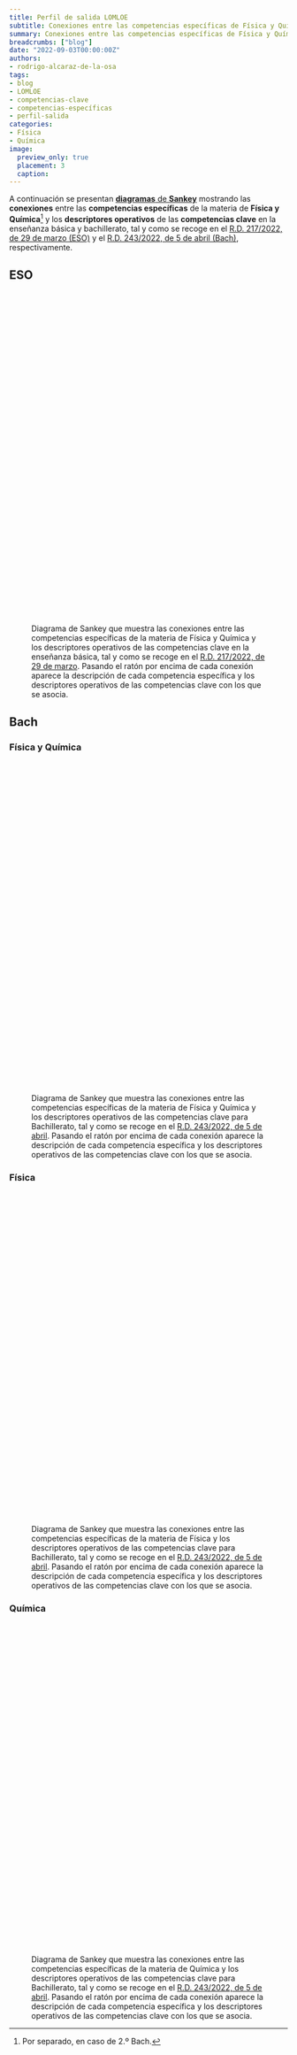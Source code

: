 ```yaml
---
title: Perfil de salida LOMLOE
subtitle: Conexiones entre las competencias específicas de Física y Química y los descriptores del perfil de salida LOMLOE
summary: Conexiones entre las competencias específicas de Física y Química y los descriptores del perfil de salida LOMLOE.
breadcrumbs: ["blog"]
date: "2022-09-03T00:00:00Z"
authors:
- rodrigo-alcaraz-de-la-osa
tags:
- blog
- LOMLOE
- competencias-clave
- competencias-específicas
- perfil-salida
categories:
- Física
- Química
image:
  preview_only: true  
  placement: 3
  caption:
---
```


<script type="text/javascript" src="https://www.gstatic.com/charts/loader.js"></script>

A continuación se presentan [**diagramas** de **Sankey**](https://es.wikipedia.org/wiki/Diagrama_de_Sankey) mostrando las **conexiones** entre las **competencias específicas** de la materia de **Física y Química**[^1] y los **descriptores operativos** de las **competencias clave** en la enseñanza básica y bachillerato, tal y como se recoge en el [R.D. 217/2022, de 29 de marzo (ESO)](https://www.boe.es/eli/es/rd/2022/03/29/217/con) y el [R.D. 243/2022, de 5 de abril (Bach)](https://www.boe.es/eli/es/rd/2022/04/05/243/con), respectivamente.

[^1]: Por separado, en caso de 2.º Bach.

## ESO

<script type="text/javascript">
google.charts.load('current', {'packages':['sankey']});
google.charts.setOnLoadCallback(drawChart);

function drawChart() {
var data = new google.visualization.DataTable();
data.addColumn('string', 'Competencia específica');
data.addColumn('string', 'Competencia clave');
data.addColumn('number', 'Conexiones');
data.addColumn({type:'string', role:'tooltip'});
data.addRows([
[ '1', 'CCL', 1 , '1. Comprender y relacionar los motivos por los que ocurren los principales fenómenos fisicoquímicos del entorno, explicándolos en términos de las leyes y teorías científicas adecuadas, para resolver problemas con el fin de aplicarlas para mejorar la realidad cercana y la calidad de vida humana.<br>CCL1. Se expresa de forma oral, escrita, signada o multimodal con coherencia, corrección y adecuación a los diferentes contextos sociales, y participa en interacciones comunicativas con actitud cooperativa y respetuosa tanto para intercambiar información, crear conocimiento y transmitir opiniones, como para construir vínculos personales.'],
[ '1', 'CP', 0 , null],
[ '1', 'STEM', 3 , '1. Comprender y relacionar los motivos por los que ocurren los principales fenómenos fisicoquímicos del entorno, explicándolos en términos de las leyes y teorías científicas adecuadas, para resolver problemas con el fin de aplicarlas para mejorar la realidad cercana y la calidad de vida humana.<br>STEM1. Utiliza métodos inductivos y deductivos propios del razonamiento matemático en situaciones conocidas, y selecciona y emplea diferentes estrategias para resolver problemas analizando críticamente las soluciones y reformulando el procedimiento, si fuera necesario.<br>STEM2. Utiliza el pensamiento científico para entender y explicar los fenómenos que ocurren a su alrededor, confiando en el conocimiento como motor de desarrollo, planteándose preguntas y comprobando hipótesis mediante la experimentación y la indagación, utilizando herramientas e instrumentos adecuados, apreciando la importancia de la precisión y la veracidad y mostrando una actitud crítica acerca del alcance y las limitaciones de la ciencia.<br>STEM4. Interpreta y transmite los elementos más relevantes de procesos, razonamientos, demostraciones, métodos y resultados científicos, matemáticos y tecnológicos de forma clara y precisa y en diferentes formatos (gráficos, tablas, diagramas, fórmulas, esquemas, símbolos...), aprovechando de forma crítica la cultura digital e incluyendo el lenguaje matemático-formal con ética y responsabilidad, para compartir y construir nuevos conocimientos.'],
[ '1', 'CD', 0 , null],
[ '1', 'CPSAA', 1 , '1. Comprender y relacionar los motivos por los que ocurren los principales fenómenos fisicoquímicos del entorno, explicándolos en términos de las leyes y teorías científicas adecuadas, para resolver problemas con el fin de aplicarlas para mejorar la realidad cercana y la calidad de vida humana.<br>CPSAA4. Realiza autoevaluaciones sobre su proceso de aprendizaje, buscando fuentes fiables para validar, sustentar y contrastar la información y para obtener conclusiones relevantes.'],
[ '1', 'CC', 0 , null],
[ '1', 'CE', 0 , null],
[ '1', 'CCEC', 0 , null],
[ '2', 'CCL', 2 , '2. Expresar las observaciones realizadas por el alumnado en forma de preguntas, formulando hipótesis para explicarlas y demostrando dichas hipótesis a través de la experimentación científica, la indagación y la búsqueda de evidencias, para desarrollar los razonamientos propios del pensamiento científico y mejorar las destrezas en el uso de las metodologías científicas.<br>CCL1. Se expresa de forma oral, escrita, signada o multimodal con coherencia, corrección y adecuación a los diferentes contextos sociales, y participa en interacciones comunicativas con actitud cooperativa y respetuosa tanto para intercambiar información, crear conocimiento y transmitir opiniones, como para construir vínculos personales.<br>CCL3. Localiza, selecciona y contrasta de manera progresivamente autónoma información procedente de diferentes fuentes, evaluando su fiabilidad y pertinencia en función de los objetivos de lectura y evitando los riesgos de manipulación y desinformación, y la integra y transforma en conocimiento para comunicarla adoptando un punto de vista creativo, crítico y personal a la par que respetuoso con la propiedad intelectual.'],
[ '2', 'STEM', 2 , '2. Expresar las observaciones realizadas por el alumnado en forma de preguntas, formulando hipótesis para explicarlas y demostrando dichas hipótesis a través de la experimentación científica, la indagación y la búsqueda de evidencias, para desarrollar los razonamientos propios del pensamiento científico y mejorar las destrezas en el uso de las metodologías científicas.<br>STEM1. Utiliza métodos inductivos y deductivos propios del razonamiento matemático en situaciones conocidas, y selecciona y emplea diferentes estrategias para resolver problemas analizando críticamente las soluciones y reformulando el procedimiento, si fuera necesario.<br>STEM2. Utiliza el pensamiento científico para entender y explicar los fenómenos que ocurren a su alrededor, confiando en el conocimiento como motor de desarrollo, planteándose preguntas y comprobando hipótesis mediante la experimentación y la indagación, utilizando herramientas e instrumentos adecuados, apreciando la importancia de la precisión y la veracidad y mostrando una actitud crítica acerca del alcance y las limitaciones de la ciencia.'],
[ '2', 'CD', 1 , '2. Expresar las observaciones realizadas por el alumnado en forma de preguntas, formulando hipótesis para explicarlas y demostrando dichas hipótesis a través de la experimentación científica, la indagación y la búsqueda de evidencias, para desarrollar los razonamientos propios del pensamiento científico y mejorar las destrezas en el uso de las metodologías científicas.<br>CD1. Realiza búsquedas en internet atendiendo a criterios de validez, calidad, actualidad y fiabilidad, seleccionando los resultados de manera crítica y archivándolos, para recuperarlos, referenciarlos y reutilizarlos, respetando la propiedad intelectual.'],
[ '2', 'CPSAA', 1 , '2. Expresar las observaciones realizadas por el alumnado en forma de preguntas, formulando hipótesis para explicarlas y demostrando dichas hipótesis a través de la experimentación científica, la indagación y la búsqueda de evidencias, para desarrollar los razonamientos propios del pensamiento científico y mejorar las destrezas en el uso de las metodologías científicas.<br>CPSAA4. Realiza autoevaluaciones sobre su proceso de aprendizaje, buscando fuentes fiables para validar, sustentar y contrastar la información y para obtener conclusiones relevantes.'],
[ '2', 'CE', 1 , '2. Expresar las observaciones realizadas por el alumnado en forma de preguntas, formulando hipótesis para explicarlas y demostrando dichas hipótesis a través de la experimentación científica, la indagación y la búsqueda de evidencias, para desarrollar los razonamientos propios del pensamiento científico y mejorar las destrezas en el uso de las metodologías científicas.<br>CE1. Analiza necesidades y oportunidades y afronta retos con sentido crítico, haciendo balance de su sostenibilidad, valorando el impacto que puedan suponer en el entorno, para presentar ideas y soluciones innovadoras, éticas y sostenibles, dirigidas a crear valor en el ámbito personal, social, educativo y profesional.'],
[ '2', 'CCEC', 1 , '2. Expresar las observaciones realizadas por el alumnado en forma de preguntas, formulando hipótesis para explicarlas y demostrando dichas hipótesis a través de la experimentación científica, la indagación y la búsqueda de evidencias, para desarrollar los razonamientos propios del pensamiento científico y mejorar las destrezas en el uso de las metodologías científicas.<br>CCEC3. Expresa ideas, opiniones, sentimientos y emociones por medio de producciones culturales y artísticas, integrando su propio cuerpo y desarrollando la autoestima, la creatividad y el sentido del lugar que ocupa en la sociedad, con una actitud empática, abierta y colaborativa.'],
[ '3', 'STEM', 2 , '3. Manejar con soltura las reglas y normas básicas de la física y la química en lo referente al lenguaje de la IUPAC, al lenguaje matemático, al empleo de unidades de medida correctas, al uso seguro del laboratorio y a la interpretación y producción de datos e información en diferentes formatos y fuentes, para reconocer el carácter universal y transversal del lenguaje científico y la necesidad de una comunicación fiable en investigación y ciencia entre diferentes países y culturas.<br>STEM4. Interpreta y transmite los elementos más relevantes de procesos, razonamientos, demostraciones, métodos y resultados científicos, matemáticos y tecnológicos de forma clara y precisa y en diferentes formatos (gráficos, tablas, diagramas, fórmulas, esquemas, símbolos...), aprovechando de forma crítica la cultura digital e incluyendo el lenguaje matemático-formal con ética y responsabilidad, para compartir y construir nuevos conocimientos.<br>STEM5. Emprende acciones fundamentadas científicamente para promover la salud física, mental y social, y preservar el medio ambiente y los seres vivos; y aplica principios de ética y seguridad en la realización de proyectos para transformar su entorno próximo de forma sostenible, valorando su impacto global y practicando el consumo responsable.'],
[ '3', 'CD', 1 , '3. Manejar con soltura las reglas y normas básicas de la física y la química en lo referente al lenguaje de la IUPAC, al lenguaje matemático, al empleo de unidades de medida correctas, al uso seguro del laboratorio y a la interpretación y producción de datos e información en diferentes formatos y fuentes, para reconocer el carácter universal y transversal del lenguaje científico y la necesidad de una comunicación fiable en investigación y ciencia entre diferentes países y culturas.<br>CD3. Se comunica, participa, colabora e interactúa compartiendo contenidos, datos e información mediante herramientas o plataformas virtuales, y gestiona de manera responsable sus acciones, presencia y visibilidad en la red, para ejercer una ciudadanía digital activa, cívica y reflexiva.'],
[ '3', 'CPSAA', 1 , '3. Manejar con soltura las reglas y normas básicas de la física y la química en lo referente al lenguaje de la IUPAC, al lenguaje matemático, al empleo de unidades de medida correctas, al uso seguro del laboratorio y a la interpretación y producción de datos e información en diferentes formatos y fuentes, para reconocer el carácter universal y transversal del lenguaje científico y la necesidad de una comunicación fiable en investigación y ciencia entre diferentes países y culturas.<br>CPSAA2. Comprende los riesgos para la salud relacionados con factores sociales, consolida estilos de vida saludable a nivel físico y mental, reconoce conductas contrarias a la convivencia y aplica estrategias para abordarlas.'],
[ '3', 'CC', 1 , '3. Manejar con soltura las reglas y normas básicas de la física y la química en lo referente al lenguaje de la IUPAC, al lenguaje matemático, al empleo de unidades de medida correctas, al uso seguro del laboratorio y a la interpretación y producción de datos e información en diferentes formatos y fuentes, para reconocer el carácter universal y transversal del lenguaje científico y la necesidad de una comunicación fiable en investigación y ciencia entre diferentes países y culturas.<br>CC1. Analiza y comprende ideas relativas a la dimensión social y ciudadana de su propia identidad, así como a los hechos culturales, históricos y normativos que la determinan, demostrando respeto por las normas, empatía, equidad y espíritu constructivo en la interacción con los demás en cualquier contexto.'],
[ '3', 'CCEC', 2 , '3. Manejar con soltura las reglas y normas básicas de la física y la química en lo referente al lenguaje de la IUPAC, al lenguaje matemático, al empleo de unidades de medida correctas, al uso seguro del laboratorio y a la interpretación y producción de datos e información en diferentes formatos y fuentes, para reconocer el carácter universal y transversal del lenguaje científico y la necesidad de una comunicación fiable en investigación y ciencia entre diferentes países y culturas.<br>CCEC2. Disfruta, reconoce y analiza con autonomía las especificidades e intencionalidades de las manifestaciones artísticas y culturales más destacadas del patrimonio, distinguiendo los medios y soportes, así como los lenguajes y elementos técnicos que las caracterizan.<br>CCEC4. Conoce, selecciona y utiliza con creatividad diversos medios y soportes, así como técnicas plásticas, visuales, audiovisuales, sonoras o corporales, para la creación de productos artísticos y culturales, tanto de forma individual como colaborativa, identificando oportunidades de desarrollo personal, social y laboral, así como de emprendimiento.'],
[ '4', 'CCL', 2 , '4. Utilizar de forma crítica, eficiente y segura plataformas digitales y recursos variados, tanto para el trabajo individual como en equipo, para fomentar la creatividad, el desarrollo personal y el aprendizaje individual y social, mediante la consulta de información, la creación de materiales y la comunicación efectiva en los diferentes entornos de aprendizaje.<br>CCL2. Comprende, interpreta y valora con actitud crítica textos orales, escritos, signados o multimodales de los ámbitos personal, social, educativo y profesional para participar en diferentes contextos de manera activa e informada y para construir conocimiento.<br>CCL3. Localiza, selecciona y contrasta de manera progresivamente autónoma información procedente de diferentes fuentes, evaluando su fiabilidad y pertinencia en función de los objetivos de lectura y evitando los riesgos de manipulación y desinformación, y la integra y transforma en conocimiento para comunicarla adoptando un punto de vista creativo, crítico y personal a la par que respetuoso con la propiedad intelectual.'],
[ '4', 'STEM', 1 , '4. Utilizar de forma crítica, eficiente y segura plataformas digitales y recursos variados, tanto para el trabajo individual como en equipo, para fomentar la creatividad, el desarrollo personal y el aprendizaje individual y social, mediante la consulta de información, la creación de materiales y la comunicación efectiva en los diferentes entornos de aprendizaje.<br>STEM4. Interpreta y transmite los elementos más relevantes de procesos, razonamientos, demostraciones, métodos y resultados científicos, matemáticos y tecnológicos de forma clara y precisa y en diferentes formatos (gráficos, tablas, diagramas, fórmulas, esquemas, símbolos...), aprovechando de forma crítica la cultura digital e incluyendo el lenguaje matemático-formal con ética y responsabilidad, para compartir y construir nuevos conocimientos.'],
[ '4', 'CD', 2 , '4. Utilizar de forma crítica, eficiente y segura plataformas digitales y recursos variados, tanto para el trabajo individual como en equipo, para fomentar la creatividad, el desarrollo personal y el aprendizaje individual y social, mediante la consulta de información, la creación de materiales y la comunicación efectiva en los diferentes entornos de aprendizaje.<br>CD1. Realiza búsquedas en internet atendiendo a criterios de validez, calidad, actualidad y fiabilidad, seleccionando los resultados de manera crítica y archivándolos, para recuperarlos, referenciarlos y reutilizarlos, respetando la propiedad intelectual.<br>CD2. Gestiona y utiliza su entorno personal digital de aprendizaje para construir conocimiento y crear contenidos digitales, mediante estrategias de tratamiento de la información y el uso de diferentes herramientas digitales, seleccionando y configurando la más adecuada en función de la tarea y de sus necesidades de aprendizaje permanente.'],
[ '4', 'CPSAA', 1 , '4. Utilizar de forma crítica, eficiente y segura plataformas digitales y recursos variados, tanto para el trabajo individual como en equipo, para fomentar la creatividad, el desarrollo personal y el aprendizaje individual y social, mediante la consulta de información, la creación de materiales y la comunicación efectiva en los diferentes entornos de aprendizaje.<br>CPSAA3. Comprende proactivamente las perspectivas y las experiencias de las demás personas y las incorpora a su aprendizaje, para participar en el trabajo en grupo, distribuyendo y aceptando tareas y responsabilidades de manera equitativa y empleando estrategias cooperativas.'],
[ '4', 'CE', 1 , '4. Utilizar de forma crítica, eficiente y segura plataformas digitales y recursos variados, tanto para el trabajo individual como en equipo, para fomentar la creatividad, el desarrollo personal y el aprendizaje individual y social, mediante la consulta de información, la creación de materiales y la comunicación efectiva en los diferentes entornos de aprendizaje.<br>CE3. Desarrolla el proceso de creación de ideas y soluciones valiosas y toma decisiones, de manera razonada, utilizando estrategias ágiles de planificación y gestión, y reflexiona sobre el proceso realizado y el resultado obtenido, para llevar a término el proceso de creación de prototipos innovadores y de valor, considerando la experiencia como una oportunidad para aprender.'],
[ '4', 'CCEC', 1 , '4. Utilizar de forma crítica, eficiente y segura plataformas digitales y recursos variados, tanto para el trabajo individual como en equipo, para fomentar la creatividad, el desarrollo personal y el aprendizaje individual y social, mediante la consulta de información, la creación de materiales y la comunicación efectiva en los diferentes entornos de aprendizaje.<br>CCEC4. Conoce, selecciona y utiliza con creatividad diversos medios y soportes, así como técnicas plásticas, visuales, audiovisuales, sonoras o corporales, para la creación de productos artísticos y culturales, tanto de forma individual como colaborativa, identificando oportunidades de desarrollo personal, social y laboral, así como de emprendimiento.'],
[ '5', 'CCL', 1 , '5. Utilizar las estrategias propias del trabajo colaborativo, potenciando el crecimiento entre iguales como base emprendedora de una comunidad científica crítica, ética y eficiente, para comprender la importancia de la ciencia en la mejora de la sociedad, las aplicaciones y repercusiones de los avances científicos, la preservación de la salud y la conservación sostenible del medio ambiente.<br>CCL5. Pone sus prácticas comunicativas al servicio de la convivencia democrática, la resolución dialogada de los conflictos y la igualdad de derechos de todas las personas, evitando los usos discriminatorios, así como los abusos de poder, para favorecer la utilización no solo eficaz sino también ética de los diferentes sistemas de comunicación.'],
[ '5', 'CP', 1 , '5. Utilizar las estrategias propias del trabajo colaborativo, potenciando el crecimiento entre iguales como base emprendedora de una comunidad científica crítica, ética y eficiente, para comprender la importancia de la ciencia en la mejora de la sociedad, las aplicaciones y repercusiones de los avances científicos, la preservación de la salud y la conservación sostenible del medio ambiente.<br>CP3. Conoce, valora y respeta la diversidad lingüística y cultural presente en la sociedad, integrándola en su desarrollo personal como factor de diálogo, para fomentar la cohesión social.'],
[ '5', 'STEM', 2 , '5. Utilizar las estrategias propias del trabajo colaborativo, potenciando el crecimiento entre iguales como base emprendedora de una comunidad científica crítica, ética y eficiente, para comprender la importancia de la ciencia en la mejora de la sociedad, las aplicaciones y repercusiones de los avances científicos, la preservación de la salud y la conservación sostenible del medio ambiente.<br>STEM3. Plantea y desarrolla proyectos diseñando, fabricando y evaluando diferentes prototipos o modelos para generar o utilizar productos que den solución a una necesidad o problema de forma creativa y en equipo, procurando la participación de todo el grupo, resolviendo pacíficamente los conflictos que puedan surgir, adaptándose ante la incertidumbre y valorando la importancia de la sostenibilidad.<br>STEM5. Emprende acciones fundamentadas científicamente para promover la salud física, mental y social, y preservar el medio ambiente y los seres vivos; y aplica principios de ética y seguridad en la realización de proyectos para transformar su entorno próximo de forma sostenible, valorando su impacto global y practicando el consumo responsable.'],
[ '5', 'CD', 1 , '5. Utilizar las estrategias propias del trabajo colaborativo, potenciando el crecimiento entre iguales como base emprendedora de una comunidad científica crítica, ética y eficiente, para comprender la importancia de la ciencia en la mejora de la sociedad, las aplicaciones y repercusiones de los avances científicos, la preservación de la salud y la conservación sostenible del medio ambiente.<br>CD3. Se comunica, participa, colabora e interactúa compartiendo contenidos, datos e información mediante herramientas o plataformas virtuales, y gestiona de manera responsable sus acciones, presencia y visibilidad en la red, para ejercer una ciudadanía digital activa, cívica y reflexiva.'],
[ '5', 'CPSAA', 1 , '5. Utilizar las estrategias propias del trabajo colaborativo, potenciando el crecimiento entre iguales como base emprendedora de una comunidad científica crítica, ética y eficiente, para comprender la importancia de la ciencia en la mejora de la sociedad, las aplicaciones y repercusiones de los avances científicos, la preservación de la salud y la conservación sostenible del medio ambiente.<br>CPSAA3. Comprende proactivamente las perspectivas y las experiencias de las demás personas y las incorpora a su aprendizaje, para participar en el trabajo en grupo, distribuyendo y aceptando tareas y responsabilidades de manera equitativa y empleando estrategias cooperativas.'],
[ '5', 'CC', 1 , '5. Utilizar las estrategias propias del trabajo colaborativo, potenciando el crecimiento entre iguales como base emprendedora de una comunidad científica crítica, ética y eficiente, para comprender la importancia de la ciencia en la mejora de la sociedad, las aplicaciones y repercusiones de los avances científicos, la preservación de la salud y la conservación sostenible del medio ambiente.<br>CC3. Comprende y analiza problemas éticos fundamentales y de actualidad, considerando críticamente los valores propios y ajenos, y desarrollando juicios propios para afrontar la controversia moral con actitud dialogante, argumentativa, respetuosa y opuesta a cualquier tipo de discriminación o violencia.'],
[ '5', 'CE', 1 , '5. Utilizar las estrategias propias del trabajo colaborativo, potenciando el crecimiento entre iguales como base emprendedora de una comunidad científica crítica, ética y eficiente, para comprender la importancia de la ciencia en la mejora de la sociedad, las aplicaciones y repercusiones de los avances científicos, la preservación de la salud y la conservación sostenible del medio ambiente.<br>CE2. Evalúa las fortalezas y debilidades propias, haciendo uso de estrategias de autoconocimiento y autoeficacia, y comprende los elementos fundamentales de la economía y las finanzas, aplicando conocimientos económicos y financieros a actividades y situaciones concretas, utilizando destrezas que favorezcan el trabajo colaborativo y en equipo, para reunir y optimizar los recursos necesarios que lleven a la acción una experiencia emprendedora que genere valor.'],
[ '6', 'STEM', 2 , '6. Comprender y valorar la ciencia como una construcción colectiva en continuo cambio y evolución, en la que no solo participan las personas dedicadas a ella, sino que también requiere de una interacción con el resto de la sociedad, para obtener resultados que repercutan en el avance tecnológico, económico, ambiental y social.<br>STEM2. Utiliza el pensamiento científico para entender y explicar los fenómenos que ocurren a su alrededor, confiando en el conocimiento como motor de desarrollo, planteándose preguntas y comprobando hipótesis mediante la experimentación y la indagación, utilizando herramientas e instrumentos adecuados, apreciando la importancia de la precisión y la veracidad y mostrando una actitud crítica acerca del alcance y las limitaciones de la ciencia.<br>STEM5. Emprende acciones fundamentadas científicamente para promover la salud física, mental y social, y preservar el medio ambiente y los seres vivos; y aplica principios de ética y seguridad en la realización de proyectos para transformar su entorno próximo de forma sostenible, valorando su impacto global y practicando el consumo responsable.'],
[ '6', 'CD', 1 , '6. Comprender y valorar la ciencia como una construcción colectiva en continuo cambio y evolución, en la que no solo participan las personas dedicadas a ella, sino que también requiere de una interacción con el resto de la sociedad, para obtener resultados que repercutan en el avance tecnológico, económico, ambiental y social.<br>CD4. Identifica riesgos y adopta medidas preventivas al usar las tecnologías digitales para proteger los dispositivos, los datos personales, la salud y el medioambiente, y para tomar conciencia de la importancia y necesidad de hacer un uso crítico, legal, seguro, saludable y sostenible de dichas tecnologías.'],
[ '6', 'CPSAA', 2 , '6. Comprender y valorar la ciencia como una construcción colectiva en continuo cambio y evolución, en la que no solo participan las personas dedicadas a ella, sino que también requiere de una interacción con el resto de la sociedad, para obtener resultados que repercutan en el avance tecnológico, económico, ambiental y social.<br>CPSAA1. Regula y expresa sus emociones, fortaleciendo el optimismo, la resiliencia, la autoeficacia y la búsqueda de propósito y motivación hacia el aprendizaje, para gestionar los retos y cambios y armonizarlos con sus propios objetivos.<br>CPSAA4. Realiza autoevaluaciones sobre su proceso de aprendizaje, buscando fuentes fiables para validar, sustentar y contrastar la información y para obtener conclusiones relevantes.'],
[ '6', 'CC', 1 , '6. Comprender y valorar la ciencia como una construcción colectiva en continuo cambio y evolución, en la que no solo participan las personas dedicadas a ella, sino que también requiere de una interacción con el resto de la sociedad, para obtener resultados que repercutan en el avance tecnológico, económico, ambiental y social.<br>CC4. Comprende las relaciones sistémicas de interdependencia, ecodependencia e interconexión entre actuaciones locales y globales, y adopta, de forma consciente y motivada, un estilo de vida sostenible y ecosocialmente responsable.'],
[ '6', 'CCEC', 1 , '6. Comprender y valorar la ciencia como una construcción colectiva en continuo cambio y evolución, en la que no solo participan las personas dedicadas a ella, sino que también requiere de una interacción con el resto de la sociedad, para obtener resultados que repercutan en el avance tecnológico, económico, ambiental y social.<br>CCEC1. Conoce, aprecia críticamente y respeta el patrimonio cultural y artístico, implicándose en su conservación y valorando el enriquecimiento inherente a la diversidad cultural y artística.']
]);

// Sets chart options.
//var colors = ['#d1bbd7', '#ae76a3', '#882e72', '#1965b0', '#5289c7', '#7bafde', '#4eb265', '#90c987', '#cae0ab', '#f7f056', '#f6c141', '#f1932d', '#e8601c', '#dc050c'];

var colors = ['#77AADD','#2E3440','#2E3440','#2E3440','#2E3440','#2E3440','#2E3440','#2E3440','#2E3440','#EE8866', '#EEDD88', '#FFAABB', '#99DDFF', '#44BB99'];

var options = {
  sankey: {
    node: {      
      label: {
        fontName: 'EB Garamond',
        fontSize: 24
      },
      colors: colors
    },
    link: {
      colorMode: 'source',
      //colors: colors
    },
    iterations: 0
  },
  tooltip: {    
    isHtml: true,
    textStyle: {
      fontName: 'EB Garamond'      
    }    
  }
};

// Instantiates and draws our chart, passing in some options.
var chart = new google.visualization.Sankey(document.getElementById('perfil_salida_eso'));
chart.draw(data, options);
}
</script>

<figure>
<style>div.google-visualization-tooltip { font-size: 16px; }</style>
<div id="perfil_salida_eso" style="width: 100%; height: 600px;"></div>
<figcaption>Diagrama de Sankey que muestra las conexiones entre las competencias específicas de la materia de Física y Química y los descriptores operativos de las competencias clave en la enseñanza básica, tal y como se recoge en el <a href="https://www.boe.es/eli/es/rd/2022/03/29/217/con" target="_blank" rel="noopener">R.D. 217/2022, de 29 de marzo</a>. Pasando el ratón por encima de cada conexión aparece la descripción de cada competencia específica y los descriptores operativos de las competencias clave con los que se asocia.</figcaption>
</figure>

## Bach

### Física y Química

<script type="text/javascript">
google.charts.load('current', {'packages':['sankey']});
google.charts.setOnLoadCallback(drawChart);

function drawChart() {
var data = new google.visualization.DataTable();
data.addColumn('string', 'Competencia específica');
data.addColumn('string', 'Competencia clave');
data.addColumn('number', 'Conexiones');
data.addColumn({type:'string', role:'tooltip'});
data.addRows([
[ '1', 'CCL', 0 , null],
[ '1', 'CP', 0 , null],
[ '1', 'STEM', 3 , '1. Resolver problemas y situaciones relacionados con la física y la química, aplicando las leyes y teorías científicas adecuadas, para comprender y explicar los fenómenos naturales y evidenciar el papel de estas ciencias en la mejora del bienestar común y en la realidad cotidiana.<br>STEM1. Selecciona y utiliza métodos inductivos y deductivos propios del razonamiento matemático en situaciones propias de la modalidad elegida y emplea estrategias variadas para la resolución de problemas analizando críticamente las soluciones y reformulando el procedimiento, si fuera necesario.<br>STEM2. Utiliza el pensamiento científico para entender y explicar fenómenos relacionados con la modalidad elegida, confiando en el conocimiento como motor de desarrollo, planteándose hipótesis y contrastándolas o comprobándolas mediante la observación, la experimentación y la investigación, utilizando herramientas e instrumentos adecuados, apreciando la importancia de la precisión y la veracidad y mostrando una actitud crítica acerca del alcance y limitaciones de los métodos empleados.<br>STEM5. Planea y emprende acciones fundamentadas científicamente para promover la salud física y mental, y preservar el medio ambiente y los seres vivos, practicando el consumo responsable, aplicando principios de ética y seguridad para crear valor y transformar su entorno de forma sostenible adquiriendo compromisos como ciudadano en el ámbito local y global.'],
[ '1', 'CD', 0 , null],
[ '1', 'CPSAA', 1 , '1. Resolver problemas y situaciones relacionados con la física y la química, aplicando las leyes y teorías científicas adecuadas, para comprender y explicar los fenómenos naturales y evidenciar el papel de estas ciencias en la mejora del bienestar común y en la realidad cotidiana.<br>CPSAA1.2 Desarrolla una personalidad autónoma, gestionando constructivamente los cambios, la participación social y su propia actividad para dirigir su vida.'],
[ '1', 'CC', 0 , null],
[ '1', 'CE', 0 , null],
[ '1', 'CCEC', 0 , null],
[ '2', 'STEM', 2 , '2. Razonar con solvencia, usando el pensamiento científico y las destrezas relacionadas con el trabajo de la ciencia, para aplicarlos a la observación de la naturaleza y el entorno, a la formulación de preguntas e hipótesis y a la validación de las mismas a través de la experimentación, la indagación y la búsqueda de evidencias.<br>STEM1. Selecciona y utiliza métodos inductivos y deductivos propios del razonamiento matemático en situaciones propias de la modalidad elegida y emplea estrategias variadas para la resolución de problemas analizando críticamente las soluciones y reformulando el procedimiento, si fuera necesario.<br>STEM2. Utiliza el pensamiento científico para entender y explicar fenómenos relacionados con la modalidad elegida, confiando en el conocimiento como motor de desarrollo, planteándose hipótesis y contrastándolas o comprobándolas mediante la observación, la experimentación y la investigación, utilizando herramientas e instrumentos adecuados, apreciando la importancia de la precisión y la veracidad y mostrando una actitud crítica acerca del alcance y limitaciones de los métodos empleados.'],
[ '2', 'CPSAA', 1 , '2. Razonar con solvencia, usando el pensamiento científico y las destrezas relacionadas con el trabajo de la ciencia, para aplicarlos a la observación de la naturaleza y el entorno, a la formulación de preguntas e hipótesis y a la validación de las mismas a través de la experimentación, la indagación y la búsqueda de evidencias.<br>CPSAA4. Compara, analiza, evalúa y sintetiza datos, información e ideas de los medios de comunicación, para obtener conclusiones lógicas de forma autónoma, valorando la fiabilidad de las fuentes.'],
[ '2', 'CE', 1 , '2. Razonar con solvencia, usando el pensamiento científico y las destrezas relacionadas con el trabajo de la ciencia, para aplicarlos a la observación de la naturaleza y el entorno, a la formulación de preguntas e hipótesis y a la validación de las mismas a través de la experimentación, la indagación y la búsqueda de evidencias.<br>CE1. Evalúa necesidades y oportunidades y afronta retos, con sentido crítico y ético, evaluando su sostenibilidad y comprobando, a partir de conocimientos técnicos específicos, el impacto que puedan suponer en el entorno, para presentar y ejecutar ideas y soluciones innovadoras dirigidas a distintos contextos, tanto locales como globales, en el ámbito personal, social y académico con proyección profesional emprendedora.'],
[ '3', 'CCL', 2 , '3. Manejar con propiedad y solvencia el flujo de información en los diferentes registros de comunicación de la ciencia como la nomenclatura de compuestos químicos, el uso del lenguaje matemático, el uso correcto de las unidades de medida, la seguridad en el trabajo experimental, para la producción e interpretación de información en diferentes formatos y a partir de fuentes diversas.<br>CCL1. Se expresa de forma oral, escrita, signada o multimodal con fluidez, coherencia, corrección y adecuación a los diferentes contextos sociales y académicos, y participa en interacciones comunicativas con actitud cooperativa y respetuosa tanto para intercambiar información, crear conocimiento y argumentar sus opiniones como para establecer y cuidar sus relaciones interpersonales.<br>CCL5. Pone sus prácticas comunicativas al servicio de la convivencia democrática, la resolución dialogada de los conflictos y la igualdad de derechos de todas las personas, evitando y rechazando los usos discriminatorios, así como los abusos de poder, para favorecer la utilización no solo eficaz sino también ética de los diferentes sistemas de comunicación.'],
[ '3', 'STEM', 1 , '3. Manejar con propiedad y solvencia el flujo de información en los diferentes registros de comunicación de la ciencia como la nomenclatura de compuestos químicos, el uso del lenguaje matemático, el uso correcto de las unidades de medida, la seguridad en el trabajo experimental, para la producción e interpretación de información en diferentes formatos y a partir de fuentes diversas.<br>STEM4. Interpreta y transmite los elementos más relevantes de investigaciones de forma clara y precisa, en diferentes formatos (gráficos, tablas, diagramas, fórmulas, esquemas, símbolos.) y aprovechando la cultura digital con ética y responsabilidad y valorando de forma crítica la contribución de la ciencia y la tecnología en el cambio de las condiciones de vida para compartir y construir nuevos conocimientos.'],
[ '3', 'CD', 1 , '3. Manejar con propiedad y solvencia el flujo de información en los diferentes registros de comunicación de la ciencia como la nomenclatura de compuestos químicos, el uso del lenguaje matemático, el uso correcto de las unidades de medida, la seguridad en el trabajo experimental, para la producción e interpretación de información en diferentes formatos y a partir de fuentes diversas.<br>CD2. Crea, integra y reelabora contenidos digitales de forma individual o colectiva, aplicando medidas de seguridad y respetando, en todo momento, los derechos de autoría digital para ampliar sus recursos y generar nuevo conocimiento.'],
[ '4', 'STEM', 1 , '4. Utilizar de forma autónoma, crítica y eficiente plataformas digitales y recursos variados, tanto para el trabajo individual como en equipo, consultando y seleccionando información científica veraz, creando materiales en diversos formatos y comunicando de manera efectiva en diferentes entornos de aprendizaje, para fomentar la creatividad, el desarrollo personal y el aprendizaje individual y social.<br>STEM3. Plantea y desarrolla proyectos diseñando y creando prototipos o modelos para generar o utilizar productos que den solución a una necesidad o problema de forma colaborativa, procurando la participación de todo el grupo, resolviendo pacíficamente los conflictos que puedan surgir, adaptándose ante la incertidumbre y evaluando el producto obtenido de acuerdo a los objetivos propuestos, la sostenibilidad y el impacto transformador en la sociedad.'],
[ '4', 'CD', 2 , '4. Utilizar de forma autónoma, crítica y eficiente plataformas digitales y recursos variados, tanto para el trabajo individual como en equipo, consultando y seleccionando información científica veraz, creando materiales en diversos formatos y comunicando de manera efectiva en diferentes entornos de aprendizaje, para fomentar la creatividad, el desarrollo personal y el aprendizaje individual y social.<br>CD1. Realiza búsquedas avanzadas comprendiendo cómo funcionan los motores de búsqueda en internet aplicando criterios de validez, calidad, actualidad y fiabilidad, seleccionando los resultados de manera crítica y organizando el almacenamiento de la información de manera adecuada y segura para referenciarla y reutilizarla posteriormente.<br>CD3. Selecciona, configura y utiliza dispositivos digitales, herramientas, aplicaciones y servicios en línea y los incorpora en su entorno personal de aprendizaje digital para comunicarse, trabajar colaborativamente y compartir información, gestionando de manera responsable sus acciones, presencia y visibilidad en la red y ejerciendo una ciudadanía digital activa, cívica y reflexiva.'],
[ '4', 'CPSAA', 1 , '4. Utilizar de forma autónoma, crítica y eficiente plataformas digitales y recursos variados, tanto para el trabajo individual como en equipo, consultando y seleccionando información científica veraz, creando materiales en diversos formatos y comunicando de manera efectiva en diferentes entornos de aprendizaje, para fomentar la creatividad, el desarrollo personal y el aprendizaje individual y social.<br>CPSAA3.2 Distribuye en un grupo las tareas, recursos y responsabilidades de manera ecuánime, según sus objetivos, favoreciendo un enfoque sistémico para contribuir a la consecución de objetivos compartidos.'],
[ '4', 'CE', 1 , '4. Utilizar de forma autónoma, crítica y eficiente plataformas digitales y recursos variados, tanto para el trabajo individual como en equipo, consultando y seleccionando información científica veraz, creando materiales en diversos formatos y comunicando de manera efectiva en diferentes entornos de aprendizaje, para fomentar la creatividad, el desarrollo personal y el aprendizaje individual y social.<br>CE2. Evalúa y reflexiona sobre las fortalezas y debilidades propias y las de los demás, haciendo uso de estrategias de autoconocimiento y autoeficacia, interioriza los conocimientos económicos y financieros específicos y los transfiere a contextos locales y globales, aplicando estrategias y destrezas que agilicen el trabajo colaborativo y en equipo, para reunir y optimizar los recursos necesarios, que lleven a la acción una experiencia o iniciativa emprendedora de valor.'],
[ '5', 'STEM', 2 , '5. Trabajar de forma colaborativa en equipos diversos, aplicando habilidades de coordinación, comunicación, emprendimiento y reparto equilibrado de responsabilidades, para predecir las consecuencias de los avances científicos y su influencia sobre la salud propia y comunitaria y sobre el desarrollo medioambiental sostenible.<br>STEM3. Plantea y desarrolla proyectos diseñando y creando prototipos o modelos para generar o utilizar productos que den solución a una necesidad o problema de forma colaborativa, procurando la participación de todo el grupo, resolviendo pacíficamente los conflictos que puedan surgir, adaptándose ante la incertidumbre y evaluando el producto obtenido de acuerdo a los objetivos propuestos, la sostenibilidad y el impacto transformador en la sociedad.<br>STEM5. Planea y emprende acciones fundamentadas científicamente para promover la salud física y mental, y preservar el medio ambiente y los seres vivos, practicando el consumo responsable, aplicando principios de ética y seguridad para crear valor y transformar su entorno de forma sostenible adquiriendo compromisos como ciudadano en el ámbito local y global.'],
[ '5', 'CPSAA', 2 , '5. Trabajar de forma colaborativa en equipos diversos, aplicando habilidades de coordinación, comunicación, emprendimiento y reparto equilibrado de responsabilidades, para predecir las consecuencias de los avances científicos y su influencia sobre la salud propia y comunitaria y sobre el desarrollo medioambiental sostenible.<br>CPSAA3.1 Muestra sensibilidad hacia las emociones y experiencias de los demás, siendo consciente de la influencia que ejerce el grupo en las personas, para consolidar una personalidad empática e independiente y desarrollar su inteligencia.<br>CPSAA3.2 Distribuye en un grupo las tareas, recursos y responsabilidades de manera ecuánime, según sus objetivos, favoreciendo un enfoque sistémico para contribuir a la consecución de objetivos compartidos.'],
[ '6', 'STEM', 3 , '6. Participar de forma activa en la construcción colectiva y evolutiva del conocimiento científico, en su entorno cotidiano y cercano, para convertirse en agentes activos de la difusión del pensamiento científico, la aproximación escéptica a la información científica y tecnológica y la puesta en valor de la preservación del medioambiente y la salud pública, el desarrollo económico y la búsqueda de una sociedad igualitaria.<br>STEM3. Plantea y desarrolla proyectos diseñando y creando prototipos o modelos para generar o utilizar productos que den solución a una necesidad o problema de forma colaborativa, procurando la participación de todo el grupo, resolviendo pacíficamente los conflictos que puedan surgir, adaptándose ante la incertidumbre y evaluando el producto obtenido de acuerdo a los objetivos propuestos, la sostenibilidad y el impacto transformador en la sociedad.<br>STEM4. Interpreta y transmite los elementos más relevantes de investigaciones de forma clara y precisa, en diferentes formatos (gráficos, tablas, diagramas, fórmulas, esquemas, símbolos.) y aprovechando la cultura digital con ética y responsabilidad y valorando de forma crítica la contribución de la ciencia y la tecnología en el cambio de las condiciones de vida para compartir y construir nuevos conocimientos.<br>STEM5. Planea y emprende acciones fundamentadas científicamente para promover la salud física y mental, y preservar el medio ambiente y los seres vivos, practicando el consumo responsable, aplicando principios de ética y seguridad para crear valor y transformar su entorno de forma sostenible adquiriendo compromisos como ciudadano en el ámbito local y global.'],
[ '6', 'CPSAA', 1 , '6. Participar de forma activa en la construcción colectiva y evolutiva del conocimiento científico, en su entorno cotidiano y cercano, para convertirse en agentes activos de la difusión del pensamiento científico, la aproximación escéptica a la información científica y tecnológica y la puesta en valor de la preservación del medioambiente y la salud pública, el desarrollo económico y la búsqueda de una sociedad igualitaria.<br>CPSAA5. Planifica a largo plazo evaluando los propósitos y los procesos de la construcción del conocimiento, relacionando los diferentes campos del mismo para desarrollar procesos autorregulados de aprendizaje que le permitan transmitir ese conocimiento, proponer ideas creativas y resolver problemas con autonomía.'],
[ '6', 'CE', 1 , '6. Participar de forma activa en la construcción colectiva y evolutiva del conocimiento científico, en su entorno cotidiano y cercano, para convertirse en agentes activos de la difusión del pensamiento científico, la aproximación escéptica a la información científica y tecnológica y la puesta en valor de la preservación del medioambiente y la salud pública, el desarrollo económico y la búsqueda de una sociedad igualitaria.<br>CE2. Evalúa y reflexiona sobre las fortalezas y debilidades propias y las de los demás, haciendo uso de estrategias de autoconocimiento y autoeficacia, interioriza los conocimientos económicos y financieros específicos y los transfiere a contextos locales y globales, aplicando estrategias y destrezas que agilicen el trabajo colaborativo y en equipo, para reunir y optimizar los recursos necesarios, que lleven a la acción una experiencia o iniciativa emprendedora de valor.']
]);

// Sets chart options.
//var colors = ['#d1bbd7', '#ae76a3', '#882e72', '#1965b0', '#5289c7', '#7bafde', '#4eb265', '#90c987', '#cae0ab', '#f7f056', '#f6c141', '#f1932d', '#e8601c', '#dc050c'];

var colors = ['#77AADD','#2E3440','#2E3440','#2E3440','#2E3440','#2E3440','#2E3440','#2E3440','#2E3440','#EE8866', '#EEDD88', '#FFAABB', '#99DDFF', '#44BB99'];

var options = {
  sankey: {
    node: {      
      label: {
        fontName: 'EB Garamond',
        fontSize: 24
      },
      colors: colors
    },
    link: {
      colorMode: 'source',
      //colors: colors
    },
    iterations: 0
  },
  tooltip: {    
    isHtml: true,
    textStyle: {
      fontName: 'EB Garamond'      
    }    
  }
};

// Instantiates and draws our chart, passing in some options.
var chart = new google.visualization.Sankey(document.getElementById('perfil_salida_bach'));
chart.draw(data, options);
}
</script>

<figure>
<style>div.google-visualization-tooltip { font-size: 16px; }</style>
<div id="perfil_salida_bach" style="width: 100%; height: 600px;"></div>
<figcaption>Diagrama de Sankey que muestra las conexiones entre las competencias específicas de la materia de Física y Química y los descriptores operativos de las competencias clave para Bachillerato, tal y como se recoge en el <a href="https://www.boe.es/eli/es/rd/2022/04/05/243/con" target="_blank" rel="noopener">R.D. 243/2022, de 5 de abril</a>. Pasando el ratón por encima de cada conexión aparece la descripción de cada competencia específica y los descriptores operativos de las competencias clave con los que se asocia.</figcaption>
</figure>

### Física

<script type="text/javascript">
google.charts.load('current', {'packages':['sankey']});
google.charts.setOnLoadCallback(drawChart);

function drawChart() {
var data = new google.visualization.DataTable();
data.addColumn('string', 'Competencia específica');
data.addColumn('string', 'Competencia clave');
data.addColumn('number', 'Conexiones');
data.addColumn({type:'string', role:'tooltip'});
data.addRows([
[ '1', 'CCL', 0 , null],
[ '1', 'CP', 0 , null],
[ '1', 'STEM', 3 , '1. Utilizar las teorías, principios y leyes que rigen los procesos físicos más importantes, considerando su base experimental y desarrollo matemático en la resolución de problemas, para reconocer la física como una ciencia relevante implicada en el desarrollo de la tecnología, la economía, la sociedad y la sostenibilidad ambiental.<br>STEM1. Selecciona y utiliza métodos inductivos y deductivos propios del razonamiento matemático en situaciones propias de la modalidad elegida y emplea estrategias variadas para la resolución de problemas analizando críticamente las soluciones y reformulando el procedimiento, si fuera necesario.<br>STEM2. Utiliza el pensamiento científico para entender y explicar fenómenos relacionados con la modalidad elegida, confiando en el conocimiento como motor de desarrollo, planteándose hipótesis y contrastándolas o comprobándolas mediante la observación, la experimentación y la investigación, utilizando herramientas e instrumentos adecuados, apreciando la importancia de la precisión y la veracidad y mostrando una actitud crítica acerca del alcance y limitaciones de los métodos empleados.<br>STEM3. Plantea y desarrolla proyectos diseñando y creando prototipos o modelos para generar o utilizar productos que den solución a una necesidad o problema de forma colaborativa, procurando la participación de todo el grupo, resolviendo pacíficamente los conflictos que puedan surgir, adaptándose ante la incertidumbre y evaluando el producto obtenido de acuerdo a los objetivos propuestos, la sostenibilidad y el impacto transformador en la sociedad.'],
[ '1', 'CD', 1 , '1. Utilizar las teorías, principios y leyes que rigen los procesos físicos más importantes, considerando su base experimental y desarrollo matemático en la resolución de problemas, para reconocer la física como una ciencia relevante implicada en el desarrollo de la tecnología, la economía, la sociedad y la sostenibilidad ambiental.<br>CD5. Desarrolla soluciones tecnológicas innovadoras y sostenibles para dar respuesta a necesidades concretas, mostrando interés y curiosidad por la evolución de las tecnologías digitales y por su desarrollo sostenible y uso ético.'],
[ '1', 'CPSAA', 0 , null],
[ '1', 'CC', 0 , null],
[ '1', 'CE', 0 , null],
[ '1', 'CCEC', 0 , null],
[ '2', 'STEM', 2 , '2. Adoptar los modelos, teorías y leyes aceptados de la física como base de estudio de los sistemas naturales y predecir su evolución para inferir soluciones generales a los problemas cotidianos relacionados con las aplicaciones prácticas demandadas por la sociedad en el campo tecnológico, industrial y biosanitario.<br>STEM2. Utiliza el pensamiento científico para entender y explicar fenómenos relacionados con la modalidad elegida, confiando en el conocimiento como motor de desarrollo, planteándose hipótesis y contrastándolas o comprobándolas mediante la observación, la experimentación y la investigación, utilizando herramientas e instrumentos adecuados, apreciando la importancia de la precisión y la veracidad y mostrando una actitud crítica acerca del alcance y limitaciones de los métodos empleados.<br>STEM5. Planea y emprende acciones fundamentadas científicamente para promover la salud física y mental, y preservar el medio ambiente y los seres vivos, practicando el consumo responsable, aplicando principios de ética y seguridad para crear valor y transformar su entorno de forma sostenible adquiriendo compromisos como ciudadano en el ámbito local y global.'],
[ '2', 'CPSAA', 1 , '2. Adoptar los modelos, teorías y leyes aceptados de la física como base de estudio de los sistemas naturales y predecir su evolución para inferir soluciones generales a los problemas cotidianos relacionados con las aplicaciones prácticas demandadas por la sociedad en el campo tecnológico, industrial y biosanitario.<br>CPSAA2. Adopta de forma autónoma un estilo de vida sostenible y atiende al bienestar físico y mental propio y de los demás, buscando y ofreciendo apoyo en la sociedad para construir un mundo más saludable.'],
[ '2', 'CC', 1 , '2. Adoptar los modelos, teorías y leyes aceptados de la física como base de estudio de los sistemas naturales y predecir su evolución para inferir soluciones generales a los problemas cotidianos relacionados con las aplicaciones prácticas demandadas por la sociedad en el campo tecnológico, industrial y biosanitario.<br>CC4. Analiza las relaciones de interdependencia y ecodependencia entre nuestras formas de vida y el entorno, realizando un análisis crítico de la huella ecológica de las acciones humanas, y demostrando un compromiso ético y ecosocialmente responsable con actividades y hábitos que conduzcan al logro de los Objetivos de Desarrollo Sostenible y la lucha contra el cambio climático.'],
[ '3', 'CCL', 2 , '3. Utilizar el lenguaje de la física con la formulación matemática de sus principios, magnitudes, unidades, ecuaciones, etc., para establecer una comunicación adecuada entre diferentes comunidades científicas y como una herramienta fundamental en la investigación.<br>CCL1. Se expresa de forma oral, escrita, signada o multimodal con fluidez, coherencia, corrección y adecuación a los diferentes contextos sociales y académicos, y participa en interacciones comunicativas con actitud cooperativa y respetuosa tanto para intercambiar información, crear conocimiento y argumentar sus opiniones como para establecer y cuidar sus relaciones interpersonales.<br>CCL5. Pone sus prácticas comunicativas al servicio de la convivencia democrática, la resolución dialogada de los conflictos y la igualdad de derechos de todas las personas, evitando y rechazando los usos discriminatorios, así como los abusos de poder, para favorecer la utilización no solo eficaz sino también ética de los diferentes sistemas de comunicación.'],
[ '3', 'STEM', 2 , '3. Utilizar el lenguaje de la física con la formulación matemática de sus principios, magnitudes, unidades, ecuaciones, etc., para establecer una comunicación adecuada entre diferentes comunidades científicas y como una herramienta fundamental en la investigación.<br>STEM1. Selecciona y utiliza métodos inductivos y deductivos propios del razonamiento matemático en situaciones propias de la modalidad elegida y emplea estrategias variadas para la resolución de problemas analizando críticamente las soluciones y reformulando el procedimiento, si fuera necesario.<br>STEM4. Interpreta y transmite los elementos más relevantes de investigaciones de forma clara y precisa, en diferentes formatos (gráficos, tablas, diagramas, fórmulas, esquemas, símbolos.) y aprovechando la cultura digital con ética y responsabilidad y valorando de forma crítica la contribución de la ciencia y la tecnología en el cambio de las condiciones de vida para compartir y construir nuevos conocimientos.'],
[ '3', 'CD', 1 , '3. Utilizar el lenguaje de la física con la formulación matemática de sus principios, magnitudes, unidades, ecuaciones, etc., para establecer una comunicación adecuada entre diferentes comunidades científicas y como una herramienta fundamental en la investigación.<br>CD3. Selecciona, configura y utiliza dispositivos digitales, herramientas, aplicaciones y servicios en línea y los incorpora en su entorno personal de aprendizaje digital para comunicarse, trabajar colaborativamente y compartir información, gestionando de manera responsable sus acciones, presencia y visibilidad en la red y ejerciendo una ciudadanía digital activa, cívica y reflexiva.'],
[ '4', 'STEM', 2 , '4. Utilizar de forma autónoma, eficiente, crítica y responsable recursos en distintos formatos, plataformas digitales de información y de comunicación en el trabajo individual y colectivo para el fomento de la creatividad mediante la producción y el intercambio de materiales científicos y divulgativos que faciliten acercar la física a la sociedad como un campo de conocimientos accesible.<br>STEM3. Plantea y desarrolla proyectos diseñando y creando prototipos o modelos para generar o utilizar productos que den solución a una necesidad o problema de forma colaborativa, procurando la participación de todo el grupo, resolviendo pacíficamente los conflictos que puedan surgir, adaptándose ante la incertidumbre y evaluando el producto obtenido de acuerdo a los objetivos propuestos, la sostenibilidad y el impacto transformador en la sociedad.<br>STEM5. Planea y emprende acciones fundamentadas científicamente para promover la salud física y mental, y preservar el medio ambiente y los seres vivos, practicando el consumo responsable, aplicando principios de ética y seguridad para crear valor y transformar su entorno de forma sostenible adquiriendo compromisos como ciudadano en el ámbito local y global.'],
[ '4', 'CD', 2 , '4. Utilizar de forma autónoma, eficiente, crítica y responsable recursos en distintos formatos, plataformas digitales de información y de comunicación en el trabajo individual y colectivo para el fomento de la creatividad mediante la producción y el intercambio de materiales científicos y divulgativos que faciliten acercar la física a la sociedad como un campo de conocimientos accesible.<br>CD1. Realiza búsquedas avanzadas comprendiendo cómo funcionan los motores de búsqueda en internet aplicando criterios de validez, calidad, actualidad y fiabilidad, seleccionando los resultados de manera crítica y organizando el almacenamiento de la información de manera adecuada y segura para referenciarla y reutilizarla posteriormente.<br>CD3. Selecciona, configura y utiliza dispositivos digitales, herramientas, aplicaciones y servicios en línea y los incorpora en su entorno personal de aprendizaje digital para comunicarse, trabajar colaborativamente y compartir información, gestionando de manera responsable sus acciones, presencia y visibilidad en la red y ejerciendo una ciudadanía digital activa, cívica y reflexiva.'],
[ '4', 'CPSAA', 1 , '4. Utilizar de forma autónoma, eficiente, crítica y responsable recursos en distintos formatos, plataformas digitales de información y de comunicación en el trabajo individual y colectivo para el fomento de la creatividad mediante la producción y el intercambio de materiales científicos y divulgativos que faciliten acercar la física a la sociedad como un campo de conocimientos accesible.<br>CPSAA4. Compara, analiza, evalúa y sintetiza datos, información e ideas de los medios de comunicación, para obtener conclusiones lógicas de forma autónoma, valorando la fiabilidad de las fuentes.'],
[ '5', 'STEM', 1 , '5. Aplicar técnicas de trabajo e indagación propias de la física, así como la experimentación, el razonamiento lógico-matemático y la cooperación, en la resolución de problemas y la interpretación de situaciones relacionadas, para poner en valor el papel de la física en una sociedad basada en valores éticos y sostenibles.<br>STEM1. Selecciona y utiliza métodos inductivos y deductivos propios del razonamiento matemático en situaciones propias de la modalidad elegida y emplea estrategias variadas para la resolución de problemas analizando críticamente las soluciones y reformulando el procedimiento, si fuera necesario.'],
[ '5', 'CPSAA', 1 , '5. Aplicar técnicas de trabajo e indagación propias de la física, así como la experimentación, el razonamiento lógico-matemático y la cooperación, en la resolución de problemas y la interpretación de situaciones relacionadas, para poner en valor el papel de la física en una sociedad basada en valores éticos y sostenibles.<br>CPSAA3.2 Distribuye en un grupo las tareas, recursos y responsabilidades de manera ecuánime, según sus objetivos, favoreciendo un enfoque sistémico para contribuir a la consecución de objetivos compartidos.'],
[ '5', 'CC', 1 , '5. Aplicar técnicas de trabajo e indagación propias de la física, así como la experimentación, el razonamiento lógico-matemático y la cooperación, en la resolución de problemas y la interpretación de situaciones relacionadas, para poner en valor el papel de la física en una sociedad basada en valores éticos y sostenibles.<br>CC4. Analiza las relaciones de interdependencia y ecodependencia entre nuestras formas de vida y el entorno, realizando un análisis crítico de la huella ecológica de las acciones humanas, y demostrando un compromiso ético y ecosocialmente responsable con actividades y hábitos que conduzcan al logro de los Objetivos de Desarrollo Sostenible y la lucha contra el cambio climático.'],
[ '5', 'CE', 1 , '5. Aplicar técnicas de trabajo e indagación propias de la física, así como la experimentación, el razonamiento lógico-matemático y la cooperación, en la resolución de problemas y la interpretación de situaciones relacionadas, para poner en valor el papel de la física en una sociedad basada en valores éticos y sostenibles.<br>CE3. Lleva a cabo el proceso de creación de ideas y soluciones innovadoras y toma decisiones, con sentido crítico y ético, aplicando conocimientos técnicos específicos y estrategias ágiles de planificación y gestión de proyectos, y reflexiona sobre el proceso realizado y el resultado obtenido, para elaborar un prototipo final de valor para los demás, considerando tanto la experiencia de éxito como de fracaso, una oportunidad para aprender.'],
[ '6', 'STEM', 2 , '6. Reconocer y analizar el carácter multidisciplinar de la física, considerando su relevante recorrido histórico y sus contribuciones al avance del conocimiento científico como un proceso en continua evolución e innovación, para establecer unas bases de conocimiento y relación con otras disciplinas científicas.<br>STEM2. Utiliza el pensamiento científico para entender y explicar fenómenos relacionados con la modalidad elegida, confiando en el conocimiento como motor de desarrollo, planteándose hipótesis y contrastándolas o comprobándolas mediante la observación, la experimentación y la investigación, utilizando herramientas e instrumentos adecuados, apreciando la importancia de la precisión y la veracidad y mostrando una actitud crítica acerca del alcance y limitaciones de los métodos empleados.<br>STEM5. Planea y emprende acciones fundamentadas científicamente para promover la salud física y mental, y preservar el medio ambiente y los seres vivos, practicando el consumo responsable, aplicando principios de ética y seguridad para crear valor y transformar su entorno de forma sostenible adquiriendo compromisos como ciudadano en el ámbito local y global.'],
[ '6', 'CPSAA', 1 , '6. Reconocer y analizar el carácter multidisciplinar de la física, considerando su relevante recorrido histórico y sus contribuciones al avance del conocimiento científico como un proceso en continua evolución e innovación, para establecer unas bases de conocimiento y relación con otras disciplinas científicas.<br>CPSAA5. Planifica a largo plazo evaluando los propósitos y los procesos de la construcción del conocimiento, relacionando los diferentes campos del mismo para desarrollar procesos autorregulados de aprendizaje que le permitan transmitir ese conocimiento, proponer ideas creativas y resolver problemas con autonomía.'],
[ '6', 'CE', 1 , '6. Reconocer y analizar el carácter multidisciplinar de la física, considerando su relevante recorrido histórico y sus contribuciones al avance del conocimiento científico como un proceso en continua evolución e innovación, para establecer unas bases de conocimiento y relación con otras disciplinas científicas.<br>CE1. Evalúa necesidades y oportunidades y afronta retos, con sentido crítico y ético, evaluando su sostenibilidad y comprobando, a partir de conocimientos técnicos específicos, el impacto que puedan suponer en el entorno, para presentar y ejecutar ideas y soluciones innovadoras dirigidas a distintos contextos, tanto locales como globales, en el ámbito personal, social y académico con proyección profesional emprendedora.']
]);

// Sets chart options.
//var colors = ['#d1bbd7', '#ae76a3', '#882e72', '#1965b0', '#5289c7', '#7bafde', '#4eb265', '#90c987', '#cae0ab', '#f7f056', '#f6c141', '#f1932d', '#e8601c', '#dc050c'];

var colors = ['#77AADD','#2E3440','#2E3440','#2E3440','#2E3440','#2E3440','#2E3440','#2E3440','#2E3440','#EE8866', '#EEDD88', '#FFAABB', '#99DDFF', '#44BB99'];

var options = {
  sankey: {
    node: {      
      label: {
        fontName: 'EB Garamond',
        fontSize: 24
      },
      colors: colors
    },
    link: {
      colorMode: 'source',
      //colors: colors
    },
    iterations: 0
  },
  tooltip: {    
    isHtml: true,
    textStyle: {
      fontName: 'EB Garamond'      
    }    
  }
};

// Instantiates and draws our chart, passing in some options.
var chart = new google.visualization.Sankey(document.getElementById('perfil_salida_fisica'));
chart.draw(data, options);
}
</script>

<figure>
<style>div.google-visualization-tooltip { font-size: 16px; }</style>
<div id="perfil_salida_fisica" style="width: 100%; height: 600px;"></div>
<figcaption>Diagrama de Sankey que muestra las conexiones entre las competencias específicas de la materia de Física y los descriptores operativos de las competencias clave para Bachillerato, tal y como se recoge en el <a href="https://www.boe.es/eli/es/rd/2022/04/05/243/con" target="_blank" rel="noopener">R.D. 243/2022, de 5 de abril</a>. Pasando el ratón por encima de cada conexión aparece la descripción de cada competencia específica y los descriptores operativos de las competencias clave con los que se asocia.</figcaption>
</figure>

### Química

<script type="text/javascript">
google.charts.load('current', {'packages':['sankey']});
google.charts.setOnLoadCallback(drawChart);

function drawChart() {
var data = new google.visualization.DataTable();
data.addColumn('string', 'Competencia específica');
data.addColumn('string', 'Competencia clave');
data.addColumn('number', 'Conexiones');
data.addColumn({type:'string', role:'tooltip'});
data.addRows([
[ '1', 'CCL', 0 , null],
[ '1', 'CP', 0 , null],
[ '1', 'STEM', 3 , '1. Comprender, describir y aplicar los fundamentos de los procesos químicos más importantes, atendiendo a su base experimental y a los fenómenos que describen, para reconocer el papel relevante de la química en el desarrollo de la sociedad.<br>STEM1. Selecciona y utiliza métodos inductivos y deductivos propios del razonamiento matemático en situaciones propias de la modalidad elegida y emplea estrategias variadas para la resolución de problemas analizando críticamente las soluciones y reformulando el procedimiento, si fuera necesario.<br>STEM2. Utiliza el pensamiento científico para entender y explicar fenómenos relacionados con la modalidad elegida, confiando en el conocimiento como motor de desarrollo, planteándose hipótesis y contrastándolas o comprobándolas mediante la observación, la experimentación y la investigación, utilizando herramientas e instrumentos adecuados, apreciando la importancia de la precisión y la veracidad y mostrando una actitud crítica acerca del alcance y limitaciones de los métodos empleados.<br>STEM3. Plantea y desarrolla proyectos diseñando y creando prototipos o modelos para generar o utilizar productos que den solución a una necesidad o problema de forma colaborativa, procurando la participación de todo el grupo, resolviendo pacíficamente los conflictos que puedan surgir, adaptándose ante la incertidumbre y evaluando el producto obtenido de acuerdo a los objetivos propuestos, la sostenibilidad y el impacto transformador en la sociedad.'],
[ '1', 'CD', 0 , null],
[ '1', 'CPSAA', 0 , null],
[ '1', 'CC', 0 , null],
[ '1', 'CE', 1 , '1. Comprender, describir y aplicar los fundamentos de los procesos químicos más importantes, atendiendo a su base experimental y a los fenómenos que describen, para reconocer el papel relevante de la química en el desarrollo de la sociedad.<br>CE1. Evalúa necesidades y oportunidades y afronta retos, con sentido crítico y ético, evaluando su sostenibilidad y comprobando, a partir de conocimientos técnicos específicos, el impacto que puedan suponer en el entorno, para presentar y ejecutar ideas y soluciones innovadoras dirigidas a distintos contextos, tanto locales como globales, en el ámbito personal, social y académico con proyección profesional emprendedora.'],
[ '1', 'CCEC', 0 , null],
[ '2', 'CCL', 1 , '2. Adoptar los modelos y leyes de la química aceptados como base de estudio de las propiedades de los sistemas materiales, para inferir soluciones generales a los problemas cotidianos relacionados con las aplicaciones prácticas de la química y sus repercusiones en el medioambiente.<br>CCL2. Comprende, interpreta y valora con actitud crítica textos orales, escritos, signados o multimodales de los distintos ámbitos, con especial énfasis en los textos académicos y de los medios de comunicación, para participar en diferentes contextos de manera activa e informada y para construir conocimiento.'],
[ '2', 'STEM', 2 , '2. Adoptar los modelos y leyes de la química aceptados como base de estudio de las propiedades de los sistemas materiales, para inferir soluciones generales a los problemas cotidianos relacionados con las aplicaciones prácticas de la química y sus repercusiones en el medioambiente.<br>STEM2. Utiliza el pensamiento científico para entender y explicar fenómenos relacionados con la modalidad elegida, confiando en el conocimiento como motor de desarrollo, planteándose hipótesis y contrastándolas o comprobándolas mediante la observación, la experimentación y la investigación, utilizando herramientas e instrumentos adecuados, apreciando la importancia de la precisión y la veracidad y mostrando una actitud crítica acerca del alcance y limitaciones de los métodos empleados.<br>STEM5. Planea y emprende acciones fundamentadas científicamente para promover la salud física y mental, y preservar el medio ambiente y los seres vivos, practicando el consumo responsable, aplicando principios de ética y seguridad para crear valor y transformar su entorno de forma sostenible adquiriendo compromisos como ciudadano en el ámbito local y global.'],
[ '2', 'CD', 1 , '2. Adoptar los modelos y leyes de la química aceptados como base de estudio de las propiedades de los sistemas materiales, para inferir soluciones generales a los problemas cotidianos relacionados con las aplicaciones prácticas de la química y sus repercusiones en el medioambiente.<br>CD5. Desarrolla soluciones tecnológicas innovadoras y sostenibles para dar respuesta a necesidades concretas, mostrando interés y curiosidad por la evolución de las tecnologías digitales y por su desarrollo sostenible y uso ético.'],
[ '2', 'CE', 1 , '2. Adoptar los modelos y leyes de la química aceptados como base de estudio de las propiedades de los sistemas materiales, para inferir soluciones generales a los problemas cotidianos relacionados con las aplicaciones prácticas de la química y sus repercusiones en el medioambiente.<br>CE1. Evalúa necesidades y oportunidades y afronta retos, con sentido crítico y ético, evaluando su sostenibilidad y comprobando, a partir de conocimientos técnicos específicos, el impacto que puedan suponer en el entorno, para presentar y ejecutar ideas y soluciones innovadoras dirigidas a distintos contextos, tanto locales como globales, en el ámbito personal, social y académico con proyección profesional emprendedora.'],
[ '3', 'CCL', 2 , '3. Utilizar con corrección los códigos del lenguaje químico (nomenclatura química, unidades, ecuaciones, etc.), aplicando sus reglas específicas, para emplearlos como base de una comunicación adecuada entre diferentes comunidades científicas y como herramienta fundamental en la investigación de esta ciencia.<br>CCL1. Se expresa de forma oral, escrita, signada o multimodal con fluidez, coherencia, corrección y adecuación a los diferentes contextos sociales y académicos, y participa en interacciones comunicativas con actitud cooperativa y respetuosa tanto para intercambiar información, crear conocimiento y argumentar sus opiniones como para establecer y cuidar sus relaciones interpersonales.<br>CCL5. Pone sus prácticas comunicativas al servicio de la convivencia democrática, la resolución dialogada de los conflictos y la igualdad de derechos de todas las personas, evitando y rechazando los usos discriminatorios, así como los abusos de poder, para favorecer la utilización no solo eficaz sino también ética de los diferentes sistemas de comunicación.'],
[ '3', 'STEM', 1 , '3. Utilizar con corrección los códigos del lenguaje químico (nomenclatura química, unidades, ecuaciones, etc.), aplicando sus reglas específicas, para emplearlos como base de una comunicación adecuada entre diferentes comunidades científicas y como herramienta fundamental en la investigación de esta ciencia.<br>STEM4. Interpreta y transmite los elementos más relevantes de investigaciones de forma clara y precisa, en diferentes formatos (gráficos, tablas, diagramas, fórmulas, esquemas, símbolos.) y aprovechando la cultura digital con ética y responsabilidad y valorando de forma crítica la contribución de la ciencia y la tecnología en el cambio de las condiciones de vida para compartir y construir nuevos conocimientos.'],
[ '3', 'CPSAA', 1 , '3. Utilizar con corrección los códigos del lenguaje químico (nomenclatura química, unidades, ecuaciones, etc.), aplicando sus reglas específicas, para emplearlos como base de una comunicación adecuada entre diferentes comunidades científicas y como herramienta fundamental en la investigación de esta ciencia.<br>CPSAA4. Compara, analiza, evalúa y sintetiza datos, información e ideas de los medios de comunicación, para obtener conclusiones lógicas de forma autónoma, valorando la fiabilidad de las fuentes.'],
[ '3', 'CE', 1 , '3. Utilizar con corrección los códigos del lenguaje químico (nomenclatura química, unidades, ecuaciones, etc.), aplicando sus reglas específicas, para emplearlos como base de una comunicación adecuada entre diferentes comunidades científicas y como herramienta fundamental en la investigación de esta ciencia.<br>CE3. Lleva a cabo el proceso de creación de ideas y soluciones innovadoras y toma decisiones, con sentido crítico y ético, aplicando conocimientos técnicos específicos y estrategias ágiles de planificación y gestión de proyectos, y reflexiona sobre el proceso realizado y el resultado obtenido, para elaborar un prototipo final de valor para los demás, considerando tanto la experiencia de éxito como de fracaso, una oportunidad para aprender.'],
[ '4', 'STEM', 2 , '4. Reconocer la importancia del uso responsable de los productos y procesos químicos, elaborando argumentos informados sobre la influencia positiva que la química tiene sobre la sociedad actual, para contribuir a superar las connotaciones negativas que en multitud de ocasiones se atribuyen al término «químico».<br>STEM1. Selecciona y utiliza métodos inductivos y deductivos propios del razonamiento matemático en situaciones propias de la modalidad elegida y emplea estrategias variadas para la resolución de problemas analizando críticamente las soluciones y reformulando el procedimiento, si fuera necesario.<br>STEM5. Planea y emprende acciones fundamentadas científicamente para promover la salud física y mental, y preservar el medio ambiente y los seres vivos, practicando el consumo responsable, aplicando principios de ética y seguridad para crear valor y transformar su entorno de forma sostenible adquiriendo compromisos como ciudadano en el ámbito local y global.'],
[ '4', 'CPSAA', 1 , '4. Reconocer la importancia del uso responsable de los productos y procesos químicos, elaborando argumentos informados sobre la influencia positiva que la química tiene sobre la sociedad actual, para contribuir a superar las connotaciones negativas que en multitud de ocasiones se atribuyen al término «químico».<br>CPSAA5. Planifica a largo plazo evaluando los propósitos y los procesos de la construcción del conocimiento, relacionando los diferentes campos del mismo para desarrollar procesos autorregulados de aprendizaje que le permitan transmitir ese conocimiento, proponer ideas creativas y resolver problemas con autonomía.'],
[ '4', 'CE', 1 , '4. Reconocer la importancia del uso responsable de los productos y procesos químicos, elaborando argumentos informados sobre la influencia positiva que la química tiene sobre la sociedad actual, para contribuir a superar las connotaciones negativas que en multitud de ocasiones se atribuyen al término «químico».<br>CE2. Evalúa y reflexiona sobre las fortalezas y debilidades propias y las de los demás, haciendo uso de estrategias de autoconocimiento y autoeficacia, interioriza los conocimientos económicos y financieros específicos y los transfiere a contextos locales y globales, aplicando estrategias y destrezas que agilicen el trabajo colaborativo y en equipo, para reunir y optimizar los recursos necesarios, que lleven a la acción una experiencia o iniciativa emprendedora de valor.'],
[ '5', 'STEM', 3 , '5. Aplicar técnicas de trabajo propias de las ciencias experimentales y el razonamiento lógico-matemático en la resolución de problemas de química y en la interpretación de situaciones relacionadas, valorando la importancia de la cooperación, para poner en valor el papel de la química en una sociedad basada en valores éticos y sostenibles.<br>STEM1. Selecciona y utiliza métodos inductivos y deductivos propios del razonamiento matemático en situaciones propias de la modalidad elegida y emplea estrategias variadas para la resolución de problemas analizando críticamente las soluciones y reformulando el procedimiento, si fuera necesario.<br>STEM2. Utiliza el pensamiento científico para entender y explicar fenómenos relacionados con la modalidad elegida, confiando en el conocimiento como motor de desarrollo, planteándose hipótesis y contrastándolas o comprobándolas mediante la observación, la experimentación y la investigación, utilizando herramientas e instrumentos adecuados, apreciando la importancia de la precisión y la veracidad y mostrando una actitud crítica acerca del alcance y limitaciones de los métodos empleados.<br>STEM3. Plantea y desarrolla proyectos diseñando y creando prototipos o modelos para generar o utilizar productos que den solución a una necesidad o problema de forma colaborativa, procurando la participación de todo el grupo, resolviendo pacíficamente los conflictos que puedan surgir, adaptándose ante la incertidumbre y evaluando el producto obtenido de acuerdo a los objetivos propuestos, la sostenibilidad y el impacto transformador en la sociedad.'],
[ '5', 'CD', 4 , '5. Aplicar técnicas de trabajo propias de las ciencias experimentales y el razonamiento lógico-matemático en la resolución de problemas de química y en la interpretación de situaciones relacionadas, valorando la importancia de la cooperación, para poner en valor el papel de la química en una sociedad basada en valores éticos y sostenibles.<br>CD1. Realiza búsquedas avanzadas comprendiendo cómo funcionan los motores de búsqueda en internet aplicando criterios de validez, calidad, actualidad y fiabilidad, seleccionando los resultados de manera crítica y organizando el almacenamiento de la información de manera adecuada y segura para referenciarla y reutilizarla posteriormente.<br>CD2. Crea, integra y reelabora contenidos digitales de forma individual o colectiva, aplicando medidas de seguridad y respetando, en todo momento, los derechos de autoría digital para ampliar sus recursos y generar nuevo conocimiento.<br>CD3. Selecciona, configura y utiliza dispositivos digitales, herramientas, aplicaciones y servicios en línea y los incorpora en su entorno personal de aprendizaje digital para comunicarse, trabajar colaborativamente y compartir información, gestionando de manera responsable sus acciones, presencia y visibilidad en la red y ejerciendo una ciudadanía digital activa, cívica y reflexiva.<br>CD5. Desarrolla soluciones tecnológicas innovadoras y sostenibles para dar respuesta a necesidades concretas, mostrando interés y curiosidad por la evolución de las tecnologías digitales y por su desarrollo sostenible y uso ético.'],
[ '6', 'STEM', 1 , '6. Reconocer y analizar la química como un área de conocimiento multidisciplinar y versátil, poniendo de manifiesto las relaciones con otras ciencias y campos de conocimiento, para realizar a través de ella una aproximación holística al conocimiento científico y global.<br>STEM4. Interpreta y transmite los elementos más relevantes de investigaciones de forma clara y precisa, en diferentes formatos (gráficos, tablas, diagramas, fórmulas, esquemas, símbolos.) y aprovechando la cultura digital con ética y responsabilidad y valorando de forma crítica la contribución de la ciencia y la tecnología en el cambio de las condiciones de vida para compartir y construir nuevos conocimientos.'],
[ '6', 'CPSAA', 1 , '6. Reconocer y analizar la química como un área de conocimiento multidisciplinar y versátil, poniendo de manifiesto las relaciones con otras ciencias y campos de conocimiento, para realizar a través de ella una aproximación holística al conocimiento científico y global.<br>CPSAA3.2 Distribuye en un grupo las tareas, recursos y responsabilidades de manera ecuánime, según sus objetivos, favoreciendo un enfoque sistémico para contribuir a la consecución de objetivos compartidos.'],
[ '6', 'CC', 1 , '6. Reconocer y analizar la química como un área de conocimiento multidisciplinar y versátil, poniendo de manifiesto las relaciones con otras ciencias y campos de conocimiento, para realizar a través de ella una aproximación holística al conocimiento científico y global.<br>CC4. Analiza las relaciones de interdependencia y ecodependencia entre nuestras formas de vida y el entorno, realizando un análisis crítico de la huella ecológica de las acciones humanas, y demostrando un compromiso ético y ecosocialmente responsable con actividades y hábitos que conduzcan al logro de los Objetivos de Desarrollo Sostenible y la lucha contra el cambio climático.']
]);

// Sets chart options.
//var colors = ['#d1bbd7', '#ae76a3', '#882e72', '#1965b0', '#5289c7', '#7bafde', '#4eb265', '#90c987', '#cae0ab', '#f7f056', '#f6c141', '#f1932d', '#e8601c', '#dc050c'];

var colors = ['#77AADD','#2E3440','#2E3440','#2E3440','#2E3440','#2E3440','#2E3440','#2E3440','#2E3440','#EE8866', '#EEDD88', '#FFAABB', '#99DDFF', '#44BB99'];

var options = {
  sankey: {
    node: {      
      label: {
        fontName: 'EB Garamond',
        fontSize: 24
      },
      colors: colors
    },
    link: {
      colorMode: 'source',
      //colors: colors
    },
    iterations: 0
  },
  tooltip: {
    isHtml: true,
    textStyle: {
      fontName: 'EB Garamond'      
    }    
  }
};

// Instantiates and draws our chart, passing in some options.
var chart = new google.visualization.Sankey(document.getElementById('perfil_salida_quimica'));
chart.draw(data, options);
}
</script>

<figure>
<style>div.google-visualization-tooltip { font-size: 16px; }</style>
<div id="perfil_salida_quimica" style="width: 100%; height: 600px;"></div>
<figcaption>Diagrama de Sankey que muestra las conexiones entre las competencias específicas de la materia de Química y los descriptores operativos de las competencias clave para Bachillerato, tal y como se recoge en el <a href="https://www.boe.es/eli/es/rd/2022/04/05/243/con" target="_blank" rel="noopener">R.D. 243/2022, de 5 de abril</a>. Pasando el ratón por encima de cada conexión aparece la descripción de cada competencia específica y los descriptores operativos de las competencias clave con los que se asocia.</figcaption>
</figure>